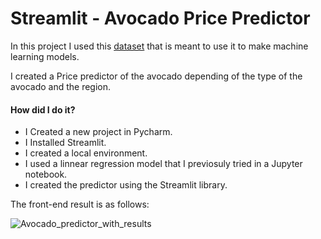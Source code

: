 # Streamlit - Avocado Price Predictor

In this project I used this [dataset](https://www.kaggle.com/datasets/neuromusic/avocado-prices) that is meant to use it to make machine learning models. 

I created a Price predictor of the avocado depending of the type of the avocado and the region. 
#### How did I do it?
- I Created a new project in Pycharm.
- I Installed Streamlit.
- I created a local environment.
- I used a linnear regression model that I previosuly tried in a Jupyter notebook. 
- I created the predictor using the Streamlit library.

The front-end result is as follows:

![Avocado_predictor_with_results](https://github.com/ainaraguerraf/Streamlit/assets/115892160/cec846cd-4cce-48d7-bb8e-fc7e4d70f95b)

